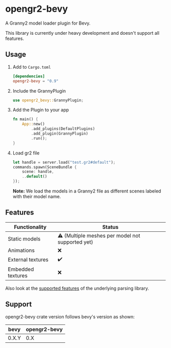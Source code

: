 # opengr2-bevy
A Granny2 model loader plugin for Bevy.

This library is currently under heavy development and doesn't support all features.

## Usage
1. Add to ``Cargo.toml``
    ```toml
    [dependencies]
    opengr2-bevy = "0.9"
    ```
2. Include the GrannyPlugin
    ```rust
    use opengr2_bevy::GrannyPlugin;
    ```
3. Add the Plugin to your app
    ```rust
    fn main() {
        App::new()
            .add_plugins(DefaultPlugins)
            .add_plugin(GrannyPlugin)
            .run();
    } 
    ```
4. Load gr2 file
    ```rust
    let handle = server.load("test.gr2#default");
    commands.spawn(SceneBundle {
        scene: handle,
        ..default()
    });
    ```
    **Note:** We load the models in a Granny2 file as different scenes labeled with their model name.

## Features
| Functionality     | Status                                           |
|-------------------|--------------------------------------------------|
| Static models     | ⚠️ (Multiple meshes per model not supported yet) |
| Animations        | ❌                                                |
| External textures | ✔️                                               |
| Embedded textures | ❌                                                |

Also look at the [supported features](https://github.com/NoFr1ends/opengr2-rs/blob/main/README.md#features) of the 
underlying parsing library.

## Support
opengr2-bevy crate version follows bevy's version as shown:

| bevy  | opengr2-bevy |
|-------|--------------|
| 0.X.Y | 0.X          |